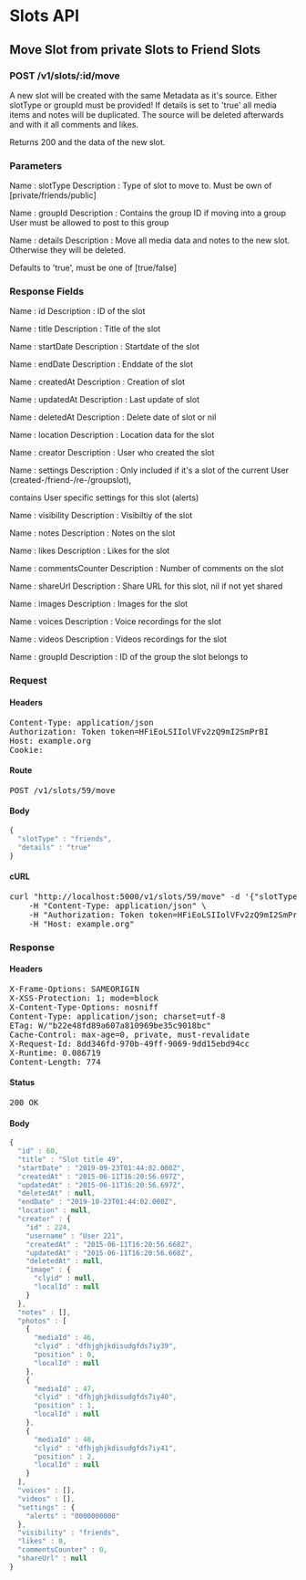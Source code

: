 # Slots API

## Move Slot from private Slots to Friend Slots

### POST /v1/slots/:id/move

A new slot will be created with  the same Metadata as it&#39;s source. Either slotType or groupId must be provided! If details is set to &#39;true&#39; all media items and notes will be duplicated. The source will be deleted afterwards and with it all comments and likes.

Returns 200 and the data of the new slot.

### Parameters

Name : slotType
Description : Type of slot to move to. Must be own of [private/friends/public]

Name : groupId
Description : Contains the group ID if moving into a group User must be allowed to post to this group

Name : details
Description : Move all media data and notes to the new  slot. Otherwise they will be deleted.

Defaults to &#39;true&#39;, must be one of [true/false]


### Response Fields

Name : id
Description : ID of the slot

Name : title
Description : Title of the slot

Name : startDate
Description : Startdate of the slot

Name : endDate
Description : Enddate of the slot

Name : createdAt
Description : Creation of slot

Name : updatedAt
Description : Last update of slot

Name : deletedAt
Description : Delete date of slot or nil

Name : location
Description : Location data for the slot

Name : creator
Description : User who created the slot

Name : settings
Description : Only included if it&#39;s a slot of the current User (created-/friend-/re-/groupslot),

contains User specific settings for this slot (alerts)

Name : visibility
Description : Visibiltiy of the slot

Name : notes
Description : Notes on the slot

Name : likes
Description : Likes for the slot

Name : commentsCounter
Description : Number of comments on the slot

Name : shareUrl
Description : Share URL for this slot, nil if not yet shared

Name : images
Description : Images for the slot

Name : voices
Description : Voice recordings for the slot

Name : videos
Description : Videos recordings for the slot

Name : groupId
Description : ID of the group the slot belongs to

### Request

#### Headers

<pre>Content-Type: application/json
Authorization: Token token=HFiEoLSIIolVFv2zQ9mI2SmPrBI
Host: example.org
Cookie: </pre>

#### Route

<pre>POST /v1/slots/59/move</pre>

#### Body
```javascript
{
  "slotType" : "friends",
  "details" : "true"
}
```


#### cURL

<pre class="request">curl &quot;http://localhost:5000/v1/slots/59/move&quot; -d &#39;{&quot;slotType&quot;:&quot;friends&quot;,&quot;details&quot;:&quot;true&quot;}&#39; -X POST \
	-H &quot;Content-Type: application/json&quot; \
	-H &quot;Authorization: Token token=HFiEoLSIIolVFv2zQ9mI2SmPrBI&quot; \
	-H &quot;Host: example.org&quot;</pre>

### Response

#### Headers

<pre>X-Frame-Options: SAMEORIGIN
X-XSS-Protection: 1; mode=block
X-Content-Type-Options: nosniff
Content-Type: application/json; charset=utf-8
ETag: W/&quot;b22e48fd89a607a810969be35c9018bc&quot;
Cache-Control: max-age=0, private, must-revalidate
X-Request-Id: 8dd346fd-970b-49ff-9069-9dd15ebd94cc
X-Runtime: 0.086719
Content-Length: 774</pre>

#### Status

<pre>200 OK</pre>

#### Body

```javascript
{
  "id" : 60,
  "title" : "Slot title 49",
  "startDate" : "2019-09-23T01:44:02.000Z",
  "createdAt" : "2015-06-11T16:20:56.697Z",
  "updatedAt" : "2015-06-11T16:20:56.697Z",
  "deletedAt" : null,
  "endDate" : "2019-10-23T01:44:02.000Z",
  "location" : null,
  "creator" : {
    "id" : 224,
    "username" : "User 221",
    "createdAt" : "2015-06-11T16:20:56.668Z",
    "updatedAt" : "2015-06-11T16:20:56.668Z",
    "deletedAt" : null,
    "image" : {
      "clyid" : null,
      "localId" : null
    }
  },
  "notes" : [],
  "photos" : [
    {
      "mediaId" : 46,
      "clyid" : "dfhjghjkdisudgfds7iy39",
      "position" : 0,
      "localId" : null
    },
    {
      "mediaId" : 47,
      "clyid" : "dfhjghjkdisudgfds7iy40",
      "position" : 1,
      "localId" : null
    },
    {
      "mediaId" : 48,
      "clyid" : "dfhjghjkdisudgfds7iy41",
      "position" : 2,
      "localId" : null
    }
  ],
  "voices" : [],
  "videos" : [],
  "settings" : {
    "alerts" : "0000000000"
  },
  "visibility" : "friends",
  "likes" : 0,
  "commentsCounter" : 0,
  "shareUrl" : null
}
```
